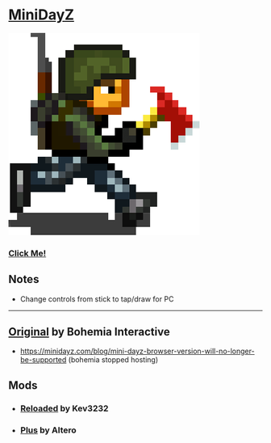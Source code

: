 # [MiniDayZ](https://nextdev56.github.io/MiniDayZ/)

[![Survivor](./survivor.png)](https://nextdev56.github.io/MiniDayZ/)

### [Click Me!](https://nextdev56.github.io/MiniDayZ/)
## Notes
* Change controls from stick to tap/draw for PC

___
## [Original](https://minidayz.com/home) by Bohemia Interactive
  * https://minidayz.com/blog/mini-dayz-browser-version-will-no-longer-be-supported (bohemia stopped hosting)
## Mods
  * ### [Reloaded](https://discord.gg/CSktjeQWtC) by Kev3232
  * ### [Plus](https://canebeads.com/MDZPlus/MDZPlus.html) by Altero
